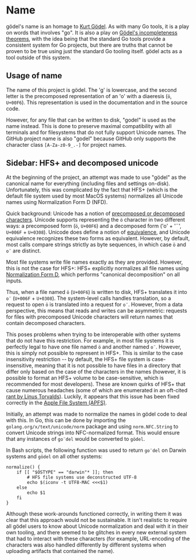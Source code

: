 Name
====
gödel's name is an homage to [Kurt Gödel](https://en.wikipedia.org/wiki/Kurt_G%C3%B6del). As with many Go tools, it is a
play on words that involves "go". It is also a play on [Gödel's incompleteness theorems](https://en.wikipedia.org/wiki/G%C3%B6del's_incompleteness_theorems),
with the idea being that the standard Go tools provide a consistent system for Go projects, but there are truths that
cannot be proven to be true using just the standard Go tooling itself. gödel acts as a tool outside of this system.

Usage of name
-------------
The name of this project is gödel. The 'g' is lowercase, and the second letter is the precomposed representation of an
'o' with a diaeresis (`ö`, `U+00F6`). This representation is used in the documentation and in the source code.

However, for any file that can be written to disk, "godel" is used as the name instead. This is done to preserve maximal
compatibility with all terminals and for filesystems that do not fully support Unicode names. The GitHub project name is
also "godel" because GitHub only supports the character class `[A-Za-z0-9_.-]` for project names.

Sidebar: HFS+ and decomposed unicode
------------------------------------
At the beginning of the project, an attempt was made to use "gödel" as the canonical name for everything (including
files and settings on-disk). Unfortunately, this was complicated by the fact that HFS+ (which is the default file system
used by most MacOS systems) normalizes all Unicode names using Normalization Form D (NFD).

Quick background: Unicode has a notion of [precomposed or decomposed characters](https://en.wikipedia.org/wiki/Precomposed_character).
Unicode supports representing the `ö` character in two different ways: a precomposed form (`ö`, `U+00F6`) and a
decomposed form ('o' + '¨', `U+006F` + `U+0308`). Unicode does define a notion of
[equivalence](https://en.wikipedia.org/wiki/Unicode_equivalence#Combining_and_precomposed_characters), and Unicode
equivalence recognizes these two forms as equivalent. However, by default, most calls compare strings strictly as byte
sequences, in which case `ö` and `o¨` are distinct.

Most file systems write file names exactly as they are provided. However, this is not the case for HFS+: HFS+ explicitly
normalizes all file names using [Normalization Form D](http://unicode.org/reports/tr15/#Norm_Forms), which performs
"canonical decomposition" on all inputs.

Thus, when a file named `ö` (`U+00F6`) is written to disk, HFS+ translates it into `o¨` (`U+006F` + `U+0308`). The
system-level calls handles translation, so a request to open `ö` is translated into a request for `o¨`. However, from a
data perspective, this means that reads and writes can be asymmetric: requests for files with precomposed Unicode
characters will return names that contain decomposed characters.

This poses problems when trying to be interoperable with other systems that do not have this restriction. For example,
in most file systems it is perfectly legal to have one file named `ö` and another named `o¨`. However, this is simply
not possible to represent in HFS+. This is similar to the case insensitivity restriction -- by default, the HFS+ file
system is case-insensitive, meaning that it is not possible to have files in a directory that differ only based on the
case of the characters in the names (however, it is possible to format an HFS+ volume to be case-sensitive, which is
recommended for most developers). These are known quirks of HFS+ that cause numerous headaches (some of which are
enumerated in an oft-cited [rant by Linus Torvalds](https://plus.google.com/+JunioCHamano/posts/1Bpaj3e3Rru)). Luckily,
it appears that this issue has been fixed correctly in the [Apple File System (APFS)](https://en.wikipedia.org/wiki/Apple_File_System).

Initially, an attempt was made to normalize the names in gödel code to deal with this. In Go, this can be done by
importing the `golang.org/x/text/unicode/norm` package and using `norm.NFC.String` to convert Unicode strings into
NFC-normalized format. This would ensure that any instances of `go¨del` would be converted to `gödel`.

In Bash scripts, the following function was used to return `go¨del` on Darwin systems and `gödel` on all other systems:

```
normalize() {
    if [[ "$OSTYPE" == "darwin"* ]]; then
        # HFS file systems use deconstructed UTF-8
        echo $(iconv -t UTF8-MAC <<<$1)
    else
        echo $1
    fi
}
```

Although these work-arounds functioned correctly, in writing them it was clear that this approach would not be
sustainable. It isn't realistic to require all gödel users to know about Unicode normalization and deal with it in their
own tooling, and there seemed to be glitches in every new external system that had to interact with these characters
(for example, URL-encoding of the characters was also handled differently by different systems when uploading artifacts
that contained the name).
